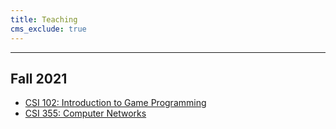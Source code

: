 ```yaml
---
title: Teaching
cms_exclude: true
---
```

---
## Fall 2021
* [CSI 102: Introduction to Game Programming](/content/teaching/Fall-21/intro-gaming-python/)
* [CSI 355: Computer Networks](/content/teaching/Fall-21/intro-gaming-python/)


